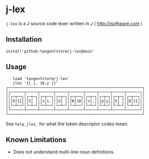 # j-lex

`j-lex` is a J source code lexer written in J ( http://jsoftware.com )

## Installation

    install'github:tangentstorm/j-lex@main'

## Usage

       load 'tangentstorm/j-lex'
       jlex '{{ i. 10,y }}'
    ┌───────────────────────────────────────────────────────────┐
    │┌──────┬─────┬──────┬─────┬──────┬─────┬─────┬─────┬──────┐│
    ││┌─┬──┐│┌─┬─┐│┌─┬──┐│┌─┬─┐│┌─┬──┐│┌─┬─┐│┌─┬─┐│┌─┬─┐│┌─┬──┐││
    │││D│{{│││S│ │││v│i.│││S│ │││N│10│││v│,│││p│y│││S│ │││D│}}│││
    ││└─┴──┘│└─┴─┘│└─┴──┘│└─┴─┘│└─┴──┘│└─┴─┘│└─┴─┘│└─┴─┘│└─┴──┘││
    │└──────┴─────┴──────┴─────┴──────┴─────┴─────┴─────┴──────┘│
    └───────────────────────────────────────────────────────────┘

See `help_jlex_` for what the token descriptor codes mean.

## Known Limitations

- Does not understand multi-line noun definitions.

